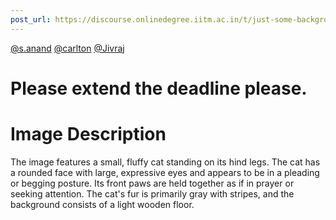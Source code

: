 ```yaml
---
post_url: https://discourse.onlinedegree.iitm.ac.in/t/just-some-background-test/167699/1
---
```

[@s.anand](/u/s.anand) [@carlton](/u/carlton) [@Jivraj](/u/jivraj)

Please extend the deadline please.
==================================

# Image Description

The image features a small, fluffy cat standing on its hind legs. The cat has a rounded face with large, expressive eyes and appears to be in a pleading or begging posture. Its front paws are held together as if in prayer or seeking attention. The cat's fur is primarily gray with stripes, and the background consists of a light wooden floor.